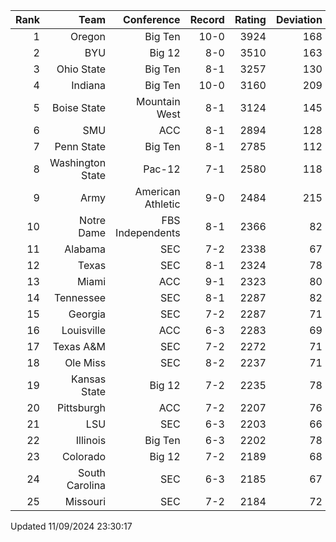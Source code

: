 | Rank  | Team                 | Conference           | Record   | Rating | Deviation |
| ---:  | ---:                 | ---:                 | ---:     | ---:   | ---:      |
| 1     | Oregon               | Big Ten              | 10-0     | 3924   | 168       |
| 2     | BYU                  | Big 12               | 8-0      | 3510   | 163       |
| 3     | Ohio State           | Big Ten              | 8-1      | 3257   | 130       |
| 4     | Indiana              | Big Ten              | 10-0     | 3160   | 209       |
| 5     | Boise State          | Mountain West        | 8-1      | 3124   | 145       |
| 6     | SMU                  | ACC                  | 8-1      | 2894   | 128       |
| 7     | Penn State           | Big Ten              | 8-1      | 2785   | 112       |
| 8     | Washington State     | Pac-12               | 7-1      | 2580   | 118       |
| 9     | Army                 | American Athletic    | 9-0      | 2484   | 215       |
| 10    | Notre Dame           | FBS Independents     | 8-1      | 2366   | 82        |
| 11    | Alabama              | SEC                  | 7-2      | 2338   | 67        |
| 12    | Texas                | SEC                  | 8-1      | 2324   | 78        |
| 13    | Miami                | ACC                  | 9-1      | 2323   | 80        |
| 14    | Tennessee            | SEC                  | 8-1      | 2287   | 82        |
| 15    | Georgia              | SEC                  | 7-2      | 2287   | 71        |
| 16    | Louisville           | ACC                  | 6-3      | 2283   | 69        |
| 17    | Texas A&M            | SEC                  | 7-2      | 2272   | 71        |
| 18    | Ole Miss             | SEC                  | 8-2      | 2237   | 71        |
| 19    | Kansas State         | Big 12               | 7-2      | 2235   | 78        |
| 20    | Pittsburgh           | ACC                  | 7-2      | 2207   | 76        |
| 21    | LSU                  | SEC                  | 6-3      | 2203   | 66        |
| 22    | Illinois             | Big Ten              | 6-3      | 2202   | 78        |
| 23    | Colorado             | Big 12               | 7-2      | 2189   | 68        |
| 24    | South Carolina       | SEC                  | 6-3      | 2185   | 67        |
| 25    | Missouri             | SEC                  | 7-2      | 2184   | 72        |

Updated 11/09/2024 23:30:17

